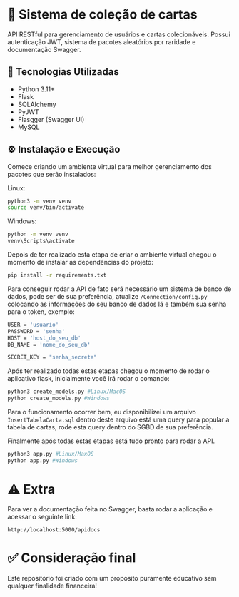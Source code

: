 # 🔐 Sistema de coleção de cartas 

API RESTful para gerenciamento de usuários e cartas colecionáveis. Possui autenticação JWT, sistema de pacotes aleatórios por raridade e documentação Swagger.

## 🚀 Tecnologias Utilizadas

- Python 3.11+
- Flask
- SQLAlchemy
- PyJWT
- Flasgger (Swagger UI)
- MySQL

## ⚙️ Instalação e Execução

Comece criando um ambiente virtual para melhor gerenciamento dos pacotes que serão instalados:

Linux:
```bash
python3 -m venv venv
source venv/bin/activate  
```

Windows:
```bash
python -m venv venv
venv\Scripts\activate    
```

Depois de ter realizado esta etapa de criar o ambiente virtual chegou o momento de instalar as dependências do projeto:

```bash
pip install -r requirements.txt
```

Para conseguir rodar a API de fato será necessário um sistema de banco de dados, pode ser de sua preferência, atualize ```/Connection/config.py``` colocando as informações do seu banco de dados lá e também sua senha para o token, exemplo: 

```bash
USER = 'usuario'
PASSWORD = 'senha'
HOST = 'host_do_seu_db'
DB_NAME = 'nome_do_seu_db'

SECRET_KEY = "senha_secreta"
```

Após ter realizado todas estas etapas chegou o momento de rodar o aplicativo flask, inicialmente você irá rodar o comando:

```bash
python3 create_models.py #Linux/MacOS
python create_models.py #Windows
```

Para o funcionamento ocorrer bem, eu disponibilizei um arquivo ```InsertTabelaCarta.sql```
dentro deste arquivo está uma query para popular a tabela de cartas, rode esta query dentro do SGBD de sua preferência.

Finalmente após todas estas etapas está tudo pronto para rodar a API.

```bash
python3 app.py #Linux/MaxOS
python app.py #Windows
```

# ⚠️ Extra

Para ver a documentação feita no Swagger, basta rodar a aplicação e acessar o seguinte link:

```
http://localhost:5000/apidocs
```


# ✅ Consideração final

Este repositório foi criado com um propósito puramente educativo sem qualquer finalidade financeira!


